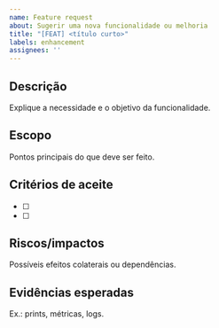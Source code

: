 ```yaml
---
name: Feature request
about: Sugerir uma nova funcionalidade ou melhoria
title: "[FEAT] <título curto>"
labels: enhancement
assignees: ''
---
```


## Descrição

Explique a necessidade e o objetivo da funcionalidade.

## Escopo

Pontos principais do que deve ser feito.

## Critérios de aceite

- [ ]
- [ ]

## Riscos/impactos

Possíveis efeitos colaterais ou dependências.

## Evidências esperadas

Ex.: prints, métricas, logs.
